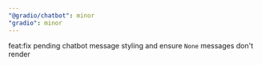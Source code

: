 ```yaml
---
"@gradio/chatbot": minor
"gradio": minor
---
```


feat:fix pending chatbot message styling and ensure `None` messages don't render
